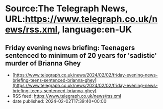 # Source:The Telegraph News, URL:https://www.telegraph.co.uk/news/rss.xml, language:en-UK

## Friday evening news briefing: Teenagers sentenced to minimum of 20 years for 'sadistic' murder of Brianna Ghey
 - [https://www.telegraph.co.uk/news/2024/02/02/friday-evening-news-briefing-teens-sentenced-brianna-ghey](https://www.telegraph.co.uk/news/2024/02/02/friday-evening-news-briefing-teens-sentenced-brianna-ghey)
 - RSS feed: https://www.telegraph.co.uk/news/rss.xml
 - date published: 2024-02-02T17:39:40+00:00



